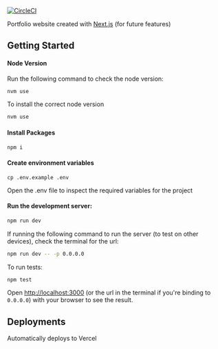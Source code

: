 [![CircleCI](https://dl.circleci.com/status-badge/img/gh/Natasha08/natasha-osborne-site/tree/main.svg?style=shield)](https://dl.circleci.com/status-badge/redirect/gh/Natasha08/natasha-osborne-site/tree/production)

Portfolio website created with [Next.js](https://nextjs.org/docs) (for future features)

## Getting Started

#### Node Version

Run the following command to check the node version:

```bash
nvm use
```

To install the correct node version

```bash
nvm use
```

#### Install Packages

```bash
npm i
```

#### Create environment variables

```
cp .env.example .env
```

Open the .env file to inspect the required variables for the project

#### Run the development server:

```bash
npm run dev
```

If running the following command to run the server (to test on other devices), check the terminal for the url:

```bash
npm run dev -- -p 0.0.0.0
```

To run tests:

```bash
npm test
```

Open [http://localhost:3000](http://localhost:3000) (or the url in the terminal if you're binding to `0.0.0.0`) with your browser to see the result.

## Deployments
Automatically deploys to Vercel
